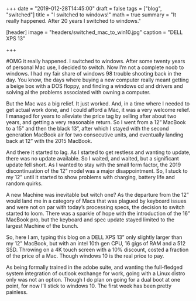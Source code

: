 +++
date = "2019-012-28T14:45:00"
draft = false
tags = ["blog", "switched"]
title = "I switched to windows!"
math = true
summary = "It really happened. After 20 years I switched to windows."

[header]
image = "headers/switched_mac_to_win10.jpg"
caption = "DELL XPS 13"

+++

#OMG it really happened. I switched to windows. After some twenty years of personal Mac use, I decided to switch. Now I’m not a complete noob to windows. I had my fair share of windows 98 trouble shooting back in the day. You know, the days where buying a new computer really meant getting a beige box with a DOS floppy, and finding a windows cd and drivers and solving al the problems associated with owning a computer.

But the Mac was a big relief. It just worked. And, in a time where I needed to get actual work done, and I could afford a Mac, it was a very welcome relief. I managed for years to alleviate the price tag by selling after about two years, and getting a very reasonable return. So I went from a 12” MacBook to a 15” and then the black 13”, after which I stayed with the second generation MacBook air for two consecutive units, and eventually landing back at 12” with the 2015 MacBook.

And there it started to lag. As I started to get restless and wanting to update, there was no update available. So I waited, and waited, but a significant update fell short. As I wanted to stay with the small form factor, the 2019 discontinuation of the 12” model was a major disappointment. So, I stuck to my 12” until it started to show problems with charging, battery life and random quirks.

A new Machine was inevitable but witch one? As the departure from the 12” would land me in a category of Macs that was plagued by keyboard issues and were not on par with today’s processing specs, the decision to switch started to loom. There was a sparkle of hope with the introduction of the 16” MacBook pro, but the keyboard and spec update stayed limited to the largest Machine of the bunch.

So, here I am, typing this blog on a DELL XPS 13” only slightly larger than my 12” MacBook, but with an intel 10th gen CPU, 16 gigs of RAM and a 512 SSD. Throwing on a 4K touch screen with a 10% discount, costed a fraction of the price of a Mac. Though windows 10 is the real price to pay.

As being formally trained in the adobe suite, and wanting the full-fledged system integration of outlook exchange for work, going with a Linux distro only was not an option. Though I do plan on going for a dual boot at one point, for now I’ll stick to windows 10. The first week has been pretty painless. 
